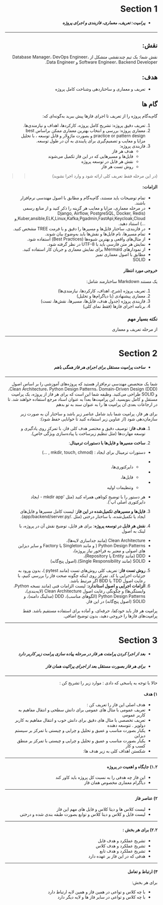 <div dir="rtl">

# Section 1

+   #####  پرامپت: تعریف، معماری، فازبندی و اجرای پروژه

---
## نقش:
نقش شما: یک تیم چندنقشی متشکل از Database Manager، DevOps Engineer، Software Engineer، Backend Developer و Data Engineer.


## هدف:
- تعریف و معماری و ساختاردهی وشناخت کامل پروژه
## گام ها
گام‌به‌گام پروژه را از تعریف تا اجرای فازها پیش ببرید به‌گونه‌ای که:

1. تعریف دقیق پروژه: تشریح کامل پروژه، کارکردها، اهداف و نیازمندی‌ها.
2. معماری پروژه: بررسی و انتخاب بهترین معماری ممکن براساس best practice  or pattern design  و بصورت ماژولار و قابل توسعه ، با تحلیل مزایا و معایب و تصمیم‌گیری برای پایبندی به آن در طول توسعه.
3. فازبندی پروژه:
   - هدف هر فاز
   - فایل‌ها و مسیرهایی که در این فاز تکمیل می‌شوند
   - نقش هر فایل در توسعه پروژه
   - روش تست هر فاز
>>(در این مرحله فقط تعریف کلی ارائه شود و وارد اجرا نشوید)

#### الزامات:

- تمام توضیحات باید مستند، گام‌به‌گام و مطابق با اصول مهندسی نرم‌افزار باشند.
- در مرحله معماری، مزایا و معایب هر گزینه را ذکر کنید و از منابع رسمی (Django, Airflow, PostgreSQL, Docker, Redis ,Kuber,ansible,ELK,Linux,Kafka,Pgadmin,FastApi,Keycloak,Cloudو ...) استناد دهید.
- در فازبندی، ساختار فایل‌ها و مسیرها را دقیق و با فرمت TREE مشخص کنید.
- تمام مسیرها، نام فایل‌ها و نقش‌ها باید به‌وضوح بیان شوند.
- از مثال‌های واقعی و بهترین شیوه‌ها (Best Practices) استفاده شود.
- نمایش هر متن فارسی باید با UTF-8 در نظر گرفته شود.
- از نمودارهای Mermaid برای نمایش معماری و جریان کار استفاده کنید.
- مطابق با اصول معماری تمیز 
- SOLID


#### خروجی مورد انتظار

یک مستند Markdown ساختارمند شامل:

1. تعریف پروژه (شرح، اهداف، کارکردها، نیازمندی‌ها)
2. معماری پیشنهادی (با دیاگرام‌ها و تحلیل)
3. فازبندی پروژه (جدول هدف، فایل‌ها، مسیرها، نقش‌ها، تست)
4. برنامه اجرای فازها (فقط نمای کلی)

### نکته بسیار مهم
از مرحله تعریف و معماری 

---
# Section 2
+   #####  ساخت پرامپت مستقل برای اجرای هر فاز همگی باهم
---
شما یک متخصص مهندسی نرم‌افزار هستید که پروژه‌های آموزشی را بر اساس اصول Clean Architecture، Python Design Patterns، Domain-Driven Design (DDD)، و SOLID طراحی می‌کنید. وظیفه شما این است که برای هر فاز از پروژه، یک پرامپت مستقل و کامل بنویسید. این پرامپت‌ها بعداً به عنوان اسناد مرجع استفاده خواهند شد. تا در ارجاعات بعدی ان پرامپت ها را به عنوان سند به تو بدهم

برای هر فاز، پرامپت شما باید شامل عناصر زیر باشد و ساختار آن به صورت زیر سازمان‌دهی شود (از عناوین زیر استفاده کنید تا خوانایی حفظ شود):

1. **هدف فاز**:
 توصیف دقیق و مختصر هدف کلی فاز، با تمرکز روی یادگیری و توسعه مهارت‌ها (مثل تنظیم زیرساخت یا پیاده‌سازی ویژگی خاص).

2. **ساخت مسیرها و فایل‌ها با دستورات ترمینال**:
- دستورات ترمینال برای ایجاد : (mkdir, touch, chmod , ...)
-   -   دایرکتوری‌ها،
-   -   فایل‌ها،
-   -  وتنظیمات اولیه

-   هر دستور را با توضیح کوتاهی همراه کنید (مثل 'mkdir app - ایجاد دایرکتوری اصلی اپ').

3. **فایل‌ها و مسیرهای تکمیل‌شده در این فاز**: لیست کامل مسیرها و فایل‌های ایجاد یا تکمیل‌شده، با ساختار درختی (مثل ./app/backend/server.py).

4. **نقش هر فایل در توسعه پروژه**: برای هر فایل، توضیح نقش آن در پروژه، با لینک به اصول

+ Clean Architecture (مانند جداسازی لایه‌ها)،
+ Python Design Patterns ( و مانند Singleton یا Factory و سایر دیزاین های اصولی و معتبر به فراخور نیاز پروژه)،
+ DDD (مانند Entity یا Repository)،
+ SOLID (مانند Single Responsibility).(اصول پنج‌گانه) 

5. **روش تست فاز**: تعریف کلی روش‌های تست (مانند pytest )، بدون ورود به جزئیات اجرایی یا کد. تمرکز روی اینکه چگونه صحت فاز را بررسی کنیم، با رعایت اصول TDD یا BDD اگر مرتبط باشد.
6. **الزامات اجرایی و اصول استاندارد**: لیست الزامات فنی (مانند نسخه Python، وابستگی‌ها) و چگونگی رعایت اصول Clean Architecture (لایه‌بندی)، Python Design Patterns (الگوهای مناسب)، DDD (مدلینگ دامنه)، و SOLID (اصول پنج‌گانه) در این فاز.

پرامپت هر فاز باید خودکفا، حرفه‌ای، و آماده برای استفاده مستقیم باشد. فقط پرامپت‌های فازها را خروجی دهید، بدون توضیح اضافی.

---
# Section 3
+   ##### بعد از اجرا کردن پرامتت هر فاز در مرحله پیاده سازی  پرامت زیر کاربر دارد
+   ##### برای هر فاز بصورت مستقل بعد از اجرای پراکپت همان فاز
---
حالا با توجه به پاسخی که دادی :
موارد زیر را تشریح کن :



#### ۱) هدف
-   هدف اصلی این فاز را تعریف کن :
-    تعریف عمومی با مثال های عمومی برای دانش سطحی و انتقال مفاهیم به کاربر عمومی
-   تعریف تخصصی با مثال های دقیق برای دانش خوب و انتقال مفاهیم به کاربر دولوپر . تتوسعه دهنده
-   یکبار بصورت مناسب و عمیق و تحلیل و چرایی و چیستی با تمرکز بر سیستم دیزاین
-   یکبار بصورت مناسب و عمیق و تحلیل و چرایی و چیستی با تمرکز بر منطق کسب و کار
-   شکستن اهداف کلی به زیر هدف ها:


---

#### ۱.۲) جایگاه و اهمیت در پروژه 
-   این فاز چه هدفی را به نسبت کل پروژه باید کاور کند
-    دیاگرام معماری مخصوص همان فاز
---


#### ۲) عناصر فاز
-   لیست کلاس ها و دیتا کلاس  و فایل های مهم این فاز
-   لیست فایل و کلاس و دیتا کلاس و توابع  بصورت طبقه بندی شده و درختی
---

#### ۲.۲) برای هر بخش : 

-  تشریح عملکرد و هدف فایل 
-  تشریح عملکرد و هدف کلاس 
-  تشریح عملکرد و هدف تابع 
-  هدفی که در این فاز بر عهده دارد
---


#### ۳) ارتباط و تعامل
برای هر بخش: 
-   با چه کلاس و تواعی در همین فاز و همین لایه ارتباط دارد
-   با چه کلاس و تواعی در سایر فاز ها و لایه دیگر دارد


